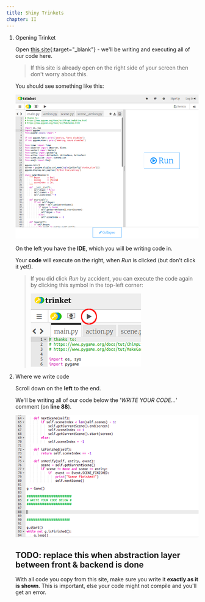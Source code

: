 ```yaml
---
title: Shiny Trinkets
chapter: II
---
```


1.  Opening Trinket

    Open [this site](https://trinket.io/pygame/64db0d89fb){:target="_blank"} - we'll be writing and executing all of our code here.

    > If this site is already open on the right side of your screen then don't worry about this.

    You should see something like this:

    ![Intial Trinket View](/assets/images/contrib/trinket/trinket_0.png)

    On the left you have the **IDE**, which you will be writing code in.

    Your **code** will execute on the right, when *Run* is clicked (but don't click it yet!).

    > If you did click *Run* by accident, you can execute the code again by clicking this symbol in the top-left corner:
    > 
    > ![Running Again](/assets/images/contrib/trinket/trinket_2.png)

2.  Where we write code

    Scroll down on the **left** to the end.
    
    We'll be writing all of our code below the '*WRITE YOUR CODE...*' comment (on **line 88**).

    ![Intial Trinket View](/assets/images/contrib/trinket/trinket_1.png)

    ## TODO: replace this when abstraction layer between front & backend is done

    With all code you copy from this site, make sure you write it **exactly as it is shown**. This is important, else your code might not compile and you'll get an error.